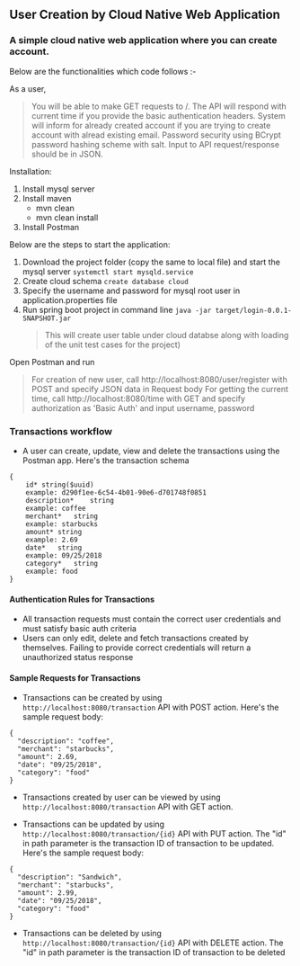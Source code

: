 
## User Creation by Cloud Native Web Application

### A simple cloud native web application where you can create account.

Below are the functionalities which code follows :-

As a user, 
> You will be able to make GET requests to /. 
> The API will respond with current time if you provide the basic authentication headers. 
> System will inform for already created account if you are trying to create account with alread existing email.
> Password security using BCrypt password hashing scheme with salt.
> Input to API request/response should be in JSON.

Installation:
1. Install mysql server
2. Install maven 
    - mvn clean 
    - mvn clean install
3. Install Postman

Below are the steps to start the application:

1. Download the project folder (copy the same to local file) and start the mysql server
    ```systemctl start mysqld.service```
2. Create cloud schema
    ```create database cloud```
3. Specify the username and password for mysql root user in application.properties file 
3. Run spring boot project in command line
    ```java -jar target/login-0.0.1-SNAPSHOT.jar```
    >  This will create user table under cloud databse along with loading of the unit test cases for the project)

Open Postman and run
> For creation of new user, call http://localhost:8080/user/register with POST and specify JSON data in Request body
> For getting the current time, call http://localhost:8080/time with GET and specify authorization as 'Basic Auth' and input username, password 

### Transactions workflow
- A user can create, update, view and delete the transactions using the Postman app. Here's the transaction schema
```
{
    id*	string($uuid)
    example: d290f1ee-6c54-4b01-90e6-d701748f0851
    description*	string
    example: coffee
    merchant*	string
    example: starbucks
    amount*	string
    example: 2.69
    date*	string
    example: 09/25/2018
    category*	string
    example: food
}
```
#### Authentication Rules for Transactions
- All transaction requests must contain the correct user credentials and must satisfy basic auth criteria
- Users can only edit, delete and fetch transactions created by themselves. Failing to provide correct credentials will return a unauthorized status response

#### Sample Requests for Transactions
- Transactions can be created by using ```http://localhost:8080/transaction``` API with POST action. Here's the sample request body:
```
{
  "description": "coffee",
  "merchant": "starbucks",
  "amount": 2.69,
  "date": "09/25/2018",
  "category": "food"
}
```

- Transactions created by user can be viewed by using ```http://localhost:8080/transaction``` API with GET action. 

- Transactions can be updated by using ```http://localhost:8080/transaction/{id}``` API with PUT action. The "id" in path parameter is the transaction ID of transaction to be updated. Here's the sample request body:
```
{
  "description": "Sandwich",
  "merchant": "starbucks",
  "amount": 2.99,
  "date": "09/25/2018",
  "category": "food"
}
```

- Transactions can be deleted by using ```http://localhost:8080/transaction/{id}``` API with DELETE action. The "id" in path parameter is the transaction ID of transaction to be deleted

